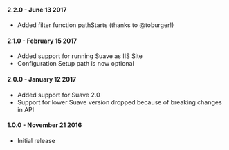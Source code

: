 #### 2.2.0 - June 13 2017
* Added filter function pathStarts (thanks to @toburger!)

#### 2.1.0 - February 15 2017
* Added support for running Suave as IIS Site
* Configuration Setup path is now optional

#### 2.0.0 - January 12 2017
* Added support for Suave 2.0 
* Support for lower Suave version dropped because of breaking changes in API

#### 1.0.0 - November 21 2016
* Initial release